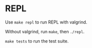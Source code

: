# REPL

Use `make repl` to run REPL with valgrind.

Without valgrind, run `make`, then `./repl`.

`make tests` to run the test suite.
